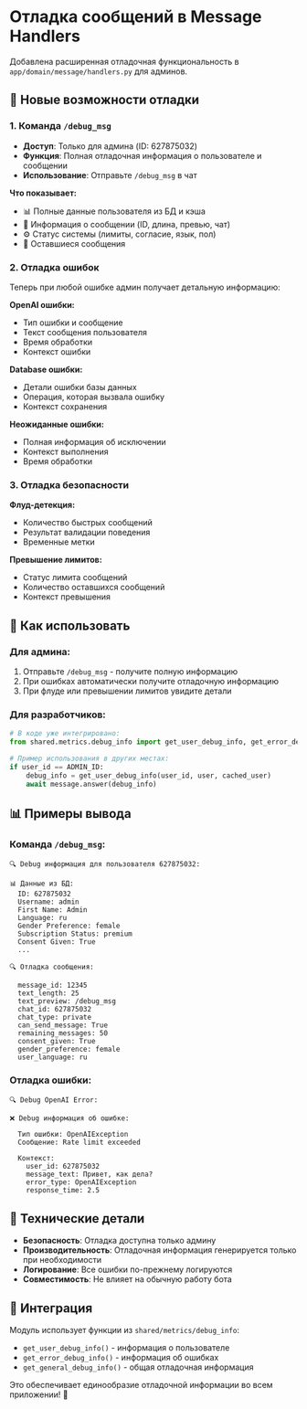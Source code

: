 # Отладка сообщений в Message Handlers

Добавлена расширенная отладочная функциональность в `app/domain/message/handlers.py` для админов.

## 🎯 **Новые возможности отладки**

### 1. **Команда `/debug_msg`**
- **Доступ**: Только для админа (ID: 627875032)
- **Функция**: Полная отладочная информация о пользователе и сообщении
- **Использование**: Отправьте `/debug_msg` в чат

**Что показывает:**
- 📊 Полные данные пользователя из БД и кэша
- 📝 Информация о сообщении (ID, длина, превью, чат)
- ⚙️ Статус системы (лимиты, согласие, язык, пол)
- 🔢 Оставшиеся сообщения

### 2. **Отладка ошибок**
Теперь при любой ошибке админ получает детальную информацию:

**OpenAI ошибки:**
- Тип ошибки и сообщение
- Текст сообщения пользователя
- Время обработки
- Контекст ошибки

**Database ошибки:**
- Детали ошибки базы данных
- Операция, которая вызвала ошибку
- Контекст сохранения

**Неожиданные ошибки:**
- Полная информация об исключении
- Контекст выполнения
- Время обработки

### 3. **Отладка безопасности**
**Флуд-детекция:**
- Количество быстрых сообщений
- Результат валидации поведения
- Временные метки

**Превышение лимитов:**
- Статус лимита сообщений
- Количество оставшихся сообщений
- Контекст превышения

## 🚀 **Как использовать**

### **Для админа:**
1. Отправьте `/debug_msg` - получите полную информацию
2. При ошибках автоматически получите отладочную информацию
3. При флуде или превышении лимитов увидите детали

### **Для разработчиков:**
```python
# В коде уже интегрировано:
from shared.metrics.debug_info import get_user_debug_info, get_error_debug_info, get_general_debug_info

# Пример использования в других местах:
if user_id == ADMIN_ID:
    debug_info = get_user_debug_info(user_id, user, cached_user)
    await message.answer(debug_info)
```

## 📊 **Примеры вывода**

### **Команда `/debug_msg`:**
```
🔍 Debug информация для пользователя 627875032:

📊 Данные из БД:
  ID: 627875032
  Username: admin
  First Name: Admin
  Language: ru
  Gender Preference: female
  Subscription Status: premium
  Consent Given: True
  ...

🔍 Отладка сообщения:

  message_id: 12345
  text_length: 25
  text_preview: /debug_msg
  chat_id: 627875032
  chat_type: private
  can_send_message: True
  remaining_messages: 50
  consent_given: True
  gender_preference: female
  user_language: ru
```

### **Отладка ошибки:**
```
🔍 Debug OpenAI Error:

❌ Debug информация об ошибке:

  Тип ошибки: OpenAIException
  Сообщение: Rate limit exceeded

  Контекст:
    user_id: 627875032
    message_text: Привет, как дела?
    error_type: OpenAIException
    response_time: 2.5
```

## 🔧 **Технические детали**

- **Безопасность**: Отладка доступна только админу
- **Производительность**: Отладочная информация генерируется только при необходимости
- **Логирование**: Все ошибки по-прежнему логируются
- **Совместимость**: Не влияет на обычную работу бота

## 🎨 **Интеграция**

Модуль использует функции из `shared/metrics/debug_info`:
- `get_user_debug_info()` - информация о пользователе
- `get_error_debug_info()` - информация об ошибках  
- `get_general_debug_info()` - общая отладочная информация

Это обеспечивает единообразие отладочной информации во всем приложении! 🎉
